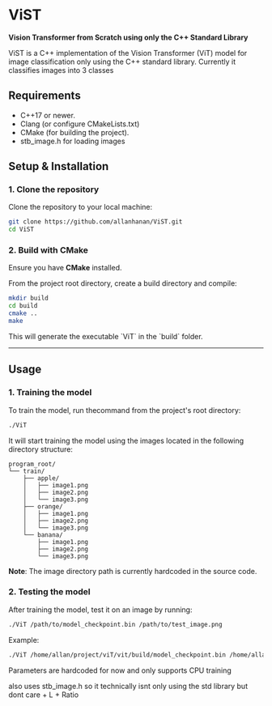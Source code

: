 # ViST  
**Vision Transformer from Scratch using only the C++ Standard Library**

ViST is a C++ implementation of the Vision Transformer (ViT) model for image classification only using the C++ standard library. Currently it classifies images into 3 classes

## Requirements
- C++17 or newer.
- Clang (or configure CMakeLists.txt)
- CMake (for building the project).
- stb_image.h for loading images

## Setup & Installation

### 1. Clone the repository  
Clone the repository to your local machine:

```bash
git clone https://github.com/allanhanan/ViST.git
cd ViST
```

### 2. Build with CMake

Ensure you have **CMake** installed.

From the project root directory, create a build directory and compile:

```bash
mkdir build
cd build
cmake ..
make
```

This will generate the executable \`ViT\` in the \`build\` folder.

---

## Usage

### 1. Training the model  
To train the model, run thecommand from the project's root directory:

```bash
./ViT
```

It will start training the model using the images located in the following directory structure:

```
program_root/
└── train/
    ├── apple/
    │   ├── image1.png
    │   ├── image2.png
    │   └── image3.png
    ├── orange/
    │   ├── image1.png
    │   ├── image2.png
    │   └── image3.png
    └── banana/
        ├── image1.png
        ├── image2.png
        └── image3.png
```

**Note**: The image directory path is currently hardcoded in the source code.

### 2. Testing the model  
After training the model, test it on an image by running:

```bash
./ViT /path/to/model_checkpoint.bin /path/to/test_image.png
```

Example:

```bash
./ViT /home/allan/project/viT/vit/build/model_checkpoint.bin /home/allan/project/viT/vit/test.png
```

Parameters are hardcoded for now and only supports CPU training

also uses stb_image.h so it technically isnt only using the std library but dont care + L + Ratio
